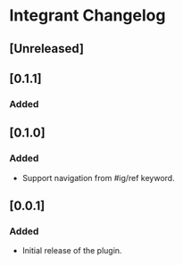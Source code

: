 <!-- Keep a Changelog guide -> https://keepachangelog.com -->

# Integrant Changelog

## [Unreleased]

## [0.1.1]
### Added

## [0.1.0]
### Added
- Support navigation from #ig/ref keyword.

## [0.0.1]
### Added
- Initial release of the plugin.